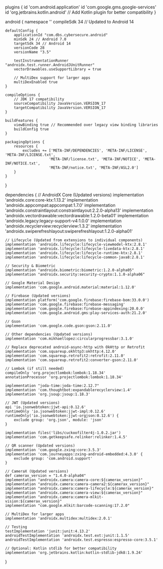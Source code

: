 plugins {
    id 'com.android.application'
    id 'com.google.gms.google-services'
    id 'org.jetbrains.kotlin.android' // Add Kotlin plugin for better compatibility
}

android {
    namespace ''
    compileSdk 34 // Updated to Android 14

    defaultConfig {
        applicationId "com.dbs.cybersecure.android"
        minSdk 24 // Android 7.0
        targetSdk 34 // Android 14
        versionCode 28
        versionName "3.5"
        
        testInstrumentationRunner "androidx.test.runner.AndroidJUnitRunner"
        vectorDrawables.useSupportLibrary = true
        
        // MultiDex support for larger apps
        multiDexEnabled true
    }

    compileOptions {
        // JDK 17 compatibility
        sourceCompatibility JavaVersion.VERSION_17
        targetCompatibility JavaVersion.VERSION_17
    }

    buildFeatures {
        viewBinding true // Recommended over legacy view binding libraries
        buildConfig true
    }

    packagingOptions {
        resources {
            excludes += ['META-INF/DEPENDENCIES', 'META-INF/LICENSE', 'META-INF/LICENSE.txt', 
                        'META-INF/license.txt', 'META-INF/NOTICE', 'META-INF/NOTICE.txt', 
                        'META-INF/notice.txt', 'META-INF/ASL2.0']
        }
    }
}

dependencies {
    // AndroidX Core (Updated versions)
    implementation 'androidx.core:core-ktx:1.13.2'
    implementation 'androidx.appcompat:appcompat:1.7.0'
    implementation 'androidx.constraintlayout:constraintlayout:2.2.0-alpha13'
    implementation 'androidx.vectordrawable:vectordrawable:1.2.0-beta01'
    implementation 'androidx.legacy:legacy-support-v4:1.0.0'
    implementation 'androidx.recyclerview:recyclerview:1.3.2'
    implementation 'androidx.swiperefreshlayout:swiperefreshlayout:1.2.0-alpha01'
    
    // Lifecycle (Updated from extensions to individual components)
    implementation 'androidx.lifecycle:lifecycle-viewmodel-ktx:2.8.1'
    implementation 'androidx.lifecycle:lifecycle-livedata-ktx:2.8.1'
    implementation 'androidx.lifecycle:lifecycle-runtime-ktx:2.8.1'
    implementation 'androidx.lifecycle:lifecycle-common-java8:2.8.1'
    
    // Security & Biometric
    implementation "androidx.biometric:biometric:1.2.0-alpha05"
    implementation "androidx.security:security-crypto:1.1.0-alpha06"

    // Google Material Design
    implementation 'com.google.android.material:material:1.12.0'

    // Firebase (Updated versions)
    implementation platform('com.google.firebase:firebase-bom:33.0.0')
    implementation 'com.google.firebase:firebase-messaging'
    implementation 'com.google.firebase:firebase-appindexing:20.0.0'
    implementation 'com.google.android.gms:play-services-auth:21.2.0'

    // Gson
    implementation 'com.google.code.gson:gson:2.11.0'

    // Other dependencies (Updated versions)
    implementation 'com.mikhaellopez:circularprogressbar:3.1.0'
    
    // Replace deprecated android-async-http with OkHttp or Retrofit
    implementation 'com.squareup.okhttp3:okhttp:4.12.0'
    implementation 'com.squareup.retrofit2:retrofit:2.11.0'
    implementation 'com.squareup.retrofit2:converter-gson:2.11.0'
    
    // Lombok (if still needed)
    compileOnly 'org.projectlombok:lombok:1.18.34'
    annotationProcessor 'org.projectlombok:lombok:1.18.34'

    implementation "joda-time:joda-time:2.12.7"
    implementation 'com.thoughtbot:expandablerecyclerview:1.4'
    implementation 'org.jsoup:jsoup:1.18.3'
    
    // JWT (Updated versions)
    api 'io.jsonwebtoken:jjwt-api:0.12.6'
    runtimeOnly 'io.jsonwebtoken:jjwt-impl:0.12.6'
    runtimeOnly('io.jsonwebtoken:jjwt-orgjson:0.12.6') {
        exclude group: 'org.json', module: 'json'
    }

    implementation files('libs/cuckoofilter4j-1.0.2.jar')
    implementation 'com.getkeepsafe.relinker:relinker:1.4.5'

    // QR scanner (Updated versions)
    implementation 'com.google.zxing:core:3.5.3'
    implementation 'com.journeyapps:zxing-android-embedded:4.3.0' {
        exclude group: 'com.android.support'
    }

    // CameraX (Updated versions)
    def camerax_version = "1.4.0-alpha04"
    implementation "androidx.camera:camera-core:${camerax_version}"
    implementation "androidx.camera:camera-camera2:${camerax_version}"
    implementation "androidx.camera:camera-lifecycle:${camerax_version}"
    implementation "androidx.camera:camera-view:${camerax_version}"
    implementation "androidx.camera:camera-mlkit-vision:${camerax_version}"
    implementation "com.google.mlkit:barcode-scanning:17.2.0"

    // MultiDex for larger apps
    implementation 'androidx.multidex:multidex:2.0.1'

    // Testing
    testImplementation 'junit:junit:4.13.2'
    androidTestImplementation 'androidx.test.ext:junit:1.1.5'
    androidTestImplementation 'androidx.test.espresso:espresso-core:3.5.1'
    
    // Optional: Kotlin stdlib for better compatibility
    implementation 'org.jetbrains.kotlin:kotlin-stdlib-jdk8:1.9.24'
}
